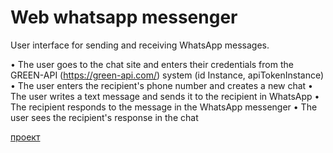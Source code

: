 # Web whatsapp messenger

User interface for sending and receiving WhatsApp messages.

• The user goes to the chat site and enters their credentials from
the GREEN-API (https://green-api.com/) system (id Instance, apiTokenInstance)
• The user enters the recipient's phone number and creates a new chat
• The user writes a text message and sends it to the recipient in
WhatsApp
• The recipient responds to the message in the WhatsApp messenger
• The user sees the recipient's response in the chat


[проект](https://skredmi.github.io/green-api-test-task/)